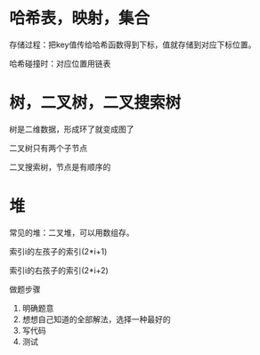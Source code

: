 # 哈希表，映射，集合

存储过程：把key值传给哈希函数得到下标，值就存储到对应下标位置。

哈希碰撞时：对应位置用链表

# 树，二叉树，二叉搜索树

树是二维数据，形成环了就变成图了

二叉树只有两个子节点

二叉搜索树，节点是有顺序的

# 堆

常见的堆：二叉堆，可以用数组存。

索引i的左孩子的索引(2*i+1)

索引i的右孩子的索引(2*i+2)



做题步骤

1. 明确题意
2. 想想自己知道的全部解法，选择一种最好的
3. 写代码
4. 测试